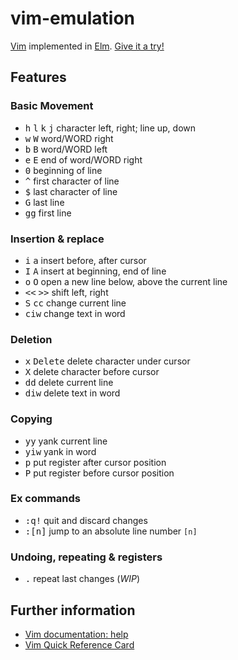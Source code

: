 # vim-emulation

[Vim](https://www.vim.org) implemented in [Elm](https://elm-lang.org).
[Give it a try!](https://andys8.github.io/vim-emulation)

## Features

### Basic Movement

- <kbd>h</kbd> <kbd>l</kbd> <kbd>k</kbd> <kbd>j</kbd> character left, right; line up, down
- <kbd>w</kbd> <kbd>W</kbd> word/WORD right
- <kbd>b</kbd> <kbd>B</kbd> word/WORD left
- <kbd>e</kbd> <kbd>E</kbd> end of word/WORD right
- <kbd>0</kbd> beginning of line
- <kbd>^</kbd> first character of line
- <kbd>$</kbd> last character of line
- <kbd>G</kbd> last line
- <kbd>gg</kbd> first line

### Insertion & replace

- <kbd>i</kbd> <kbd>a</kbd>	insert before, after cursor
- <kbd>I</kbd> <kbd>A</kbd>	insert at beginning, end of line
- <kbd>o</kbd> <kbd>O</kbd>	open a new line below, above the current line
- <kbd><<</kbd> <kbd>>></kbd> shift left, right
- <kbd>S</kbd> <kbd>cc</kbd> change current line
- <kbd>ciw</kbd> change text in word

### Deletion

- <kbd>x</kbd> <kbd>Delete</kbd> delete character under cursor
- <kbd>X</kbd> delete character before cursor
- <kbd>dd</kbd> delete current line
- <kbd>diw</kbd> delete text in word

### Copying

- <kbd>yy</kbd> yank current line
- <kbd>yiw</kbd> yank in word
- <kbd>p</kbd> put register after cursor position
- <kbd>P</kbd> put register before cursor position

### Ex commands

- <kbd>:q!</kbd> quit and discard changes
- <kbd>:[n]</kbd> jump to an absolute line number `[n]`

### Undoing, repeating & registers

- <kbd>.</kbd> repeat last changes (*WIP*)

## Further information

- [Vim documentation: help](http://vimdoc.sourceforge.net/htmldoc)
- [Vim Quick Reference Card](http://users.ece.utexas.edu/~adnan/vimqrc.html)
